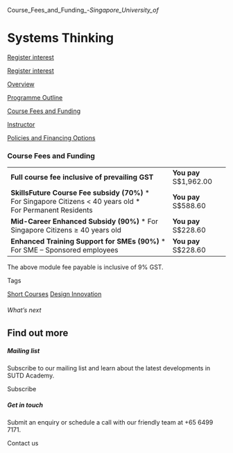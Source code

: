 Course_Fees_and_Funding_-_Singapore_University_of_



Systems Thinking
================

[Register interest](/admissions/academy/short-courses/short-courses-register-your-interest/?coursename=systems-thinking)

[Register interest](/admissions/academy/short-courses/short-courses-register-your-interest/?coursename=systems-thinking)

[Overview](/course/systems-thinking/#tabs)

[Programme Outline](/course/systems-thinking/programme-outline/#tabs)

[Course Fees and Funding](/course/systems-thinking/course-fees-and-funding/#tabs)

[Instructor](/course/systems-thinking/instructor/#tabs)

[Policies and Financing Options](/course/systems-thinking/policies-and-financing-options/#tabs)

### Course Fees and Funding

|  |  |
| --- | --- |
| **Full course fee inclusive of prevailing GST** | **You pay**  S$1,962.00 |
| **SkillsFuture Course Fee subsidy (70%)**  * For Singapore Citizens < 40 years old * For Permanent Residents | **You pay**  S$588.60 |
| **Mid-Career Enhanced Subsidy (90%)**  * For Singapore Citizens ≥ 40 years old | **You pay**  S$228.60 |
| **Enhanced Training Support for SMEs (90%)**  * For SME – Sponsored employees | **You pay**  S$228.60 |

The above module fee payable is inclusive of 9% GST.

Tags

[Short Courses](/admissions/academy/courses-and-modules/?academy-type-course=780)
[Design Innovation](/admissions/academy/courses-and-modules/?discipline=795)

###### What’s next

Find out more
-------------

##### Mailing list

Subscribe to our mailing list and learn about the latest developments in SUTD Academy.

Subscribe

##### Get in touch

Submit an enquiry or schedule a call with our friendly team at +65 6499 7171.

Contact us

